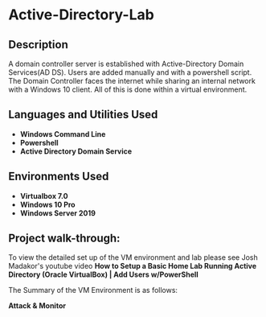 <h1>Active-Directory-Lab</h1>

<h2>Description</h2>
A domain controller server is established with Active-Directory Domain Services(AD DS). Users are added manually and with a powershell script. The Domain Controller faces the internet while sharing an internal network with a Windows 10 client.  All of this is done within a virtual environment.

<h2>Languages and Utilities Used</h2>

- <b>Windows Command Line</b>
- <b>Powershell</b>
- <b>Active Directory Domain Service</b>


<h2>Environments Used </h2>

- <b>Virtualbox 7.0</b>
- <b>Windows 10 Pro</b>
- <b>Windows Server 2019</b> 


<h2>Project walk-through:</h2>

To view the detailed set up of the VM environment and lab please see Josh Madakor's youtube video <b>How to Setup a Basic Home Lab Running Active Directory (Oracle VirtualBox) | Add Users w/PowerShell</b>  


The Summary of the VM Environment is as follows:



<p align="left"><b>Attack & Monitor</b><br/>





    
<!--
 ```diff
- text in red
+ text in green
! text in orange
# text in gray
@@ text in purple (and bold)@@
```
--!>
